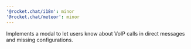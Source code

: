 ```yaml
---
'@rocket.chat/i18n': minor
'@rocket.chat/meteor': minor
---
```


Implements a modal to let users know about VoIP calls in direct messages and missing configurations.
